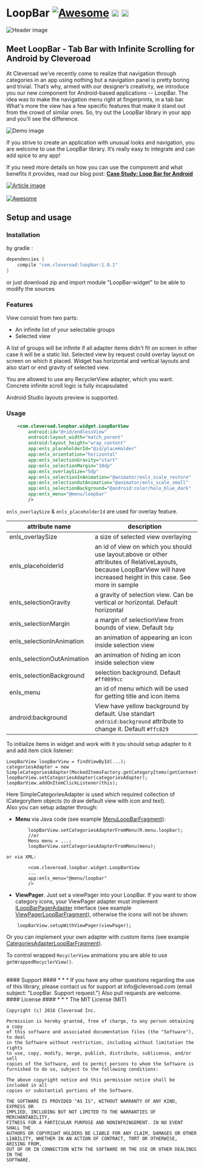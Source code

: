 # LoopBar [![Awesome](https://cdn.rawgit.com/sindresorhus/awesome/d7305f38d29fed78fa85652e3a63e154dd8e8829/media/badge.svg)](https://github.com/sindresorhus/awesome) <img src="https://www.cleveroad.com/public/comercial/label-android.svg" height="19"> <a href="https://www.cleveroad.com/?utm_source=github&utm_medium=label&utm_campaign=contacts"><img src="https://www.cleveroad.com/public/comercial/label-cleveroad.svg" height="19"></a>
![Header image](/images/header.png)

## Meet LoopBar - Tab Bar with Infinite Scrolling for Android by Cleveroad

At Cleveroad we’ve recently come to realize that navigation through categories in an app using nothing but a navigation panel is pretty boring and trivial. That’s why, armed with our designer’s creativity, we introduce you our new component for Android-based applications -- LoopBar. The idea was to make the navigation menu right at fingerprints, in a tab bar. What's more the view has a few specific features that make it stand out from the crowd of similar ones. So, try out the LoopBar library in your app and you’ll see the difference.

![Demo image](/images/demo.gif)

If you strive to create an application with unusual looks and navigation, you are welcome to use the LoopBar library. It’s really easy to integrate and can add spice to any app!

If you need more details on how you can use the component and what benefits it provides, read our blog post: <strong><a href="https://www.cleveroad.com/blog/case-study-loop-bar-for-android">Case Study: Loop Bar for Android</a></strong>

[![Article image](/images/article.png)](https://www.cleveroad.com/blog/case-study-loop-bar-for-android)
<br/><br/>
[![Awesome](/images/logo-footer.png)](https://www.cleveroad.com/?utm_source=github&utm_medium=label&utm_campaign=contacts)
<br/>
## Setup and usage
### Installation
by gradle : 
```groovy
dependencies {
    compile "com.cleveroad:loopbar:1.0.1"
}
```

or just download zip and import module "LoopBar-widget" to be able to modify the sources

### Features
View consist from two parts:
 - An infinite list of your selectable groups
 - Selected view
 
A list of groups will be infinite if all adapter items didn't fit on screen in other case it will be a static list.
Selected view by request could overlay layout on screen on which it placed. 
Widget has horizontal and vertical layouts and also start or end gravity of selected view. 
<p>You are allowed to use any RecyclerView adapter, which you want. Concrete infinite scroll logic is fully incapsulated</p>

Android Studio layouts preview is supported.

### Usage
```XML
    <com.cleveroad.loopbar.widget.LoopBarView
        android:id="@+id/endlessView"
        android:layout_width="match_parent"
        android:layout_height="wrap_content"
        app:enls_placeholderId="@id/placeHolder"
        app:enls_orientation="horizontal"
        app:enls_selectionGravity="start"
        app:enls_selectionMargin="10dp"
        app:enls_overlaySize="5dp"
        app:enls_selectionInAnimation="@animator/enls_scale_restore"
        app:enls_selectionOutAnimation="@animator/enls_scale_small"
        app:enls_selectionBackground="@android:color/holo_blue_dark"
        app:enls_menu="@menu/loopbar"
        />
```

```enls_overlaySize``` & ```enls_placeholderId``` are used for overlay feature.

|  attribute name | description |
|---|---|
| enls_overlaySize  | a size of selected view overlaying |
| enls_placeholderId | an id of view on which you should use layout:above or other attributes of RelativeLayouts,  because LoopBarView will have increased height in this case. See more in sample |
| enls_selectionGravity | a gravity of selection view. Can be vertical or horizontal. Default horizontal |
| enls_selectionMargin | a margin of selectionView from bounds of view. Default ```5dp``` |
| enls_selectionInAnimation | an animation of appearing an icon inside selection view |
| enls_selectionOutAnimation | an animation of hiding an icon inside selection view |
| enls_selectionBackground | selection background. Default ```#ff0099cc``` |
| enls_menu | an id of menu which will be used for getting title and icon items  |
| android:background | View have yellow background by default. Use standart ```android:background``` attribute to change it. Default ```#ffc829``` |


To initialize items in widget and work with it you should setup adapter to it and add item click listener:
```
LoopBarView loopBarView = findViewById(...);
categoriesAdapter = new SimpleCategoriesAdapter(MockedItemsFactory.getCategoryItems(getContext()));
loopBarView.setCategoriesAdapter(categoriesAdapter);
loopBarView.addOnItemClickListener(this);
```
Here SimpleCategoriesAdapter is used which required collection of ICategoryItem objects (to draw default view with icon and text).
<br /> Also you can setup adapter through:
*   **Menu** via Java code (see example [MenuLoopBarFragment]):
``` 
        loopBarView.setCategoriesAdapterFromMenu(R.menu.loopbar);
        //or
        Menu menu = ...;
        loopBarView.setCategoriesAdapterFromMenu(menu);
```
    or via XML:
```
        <com.cleveroad.loopbar.widget.LoopBarView
        ...
        app:enls_menu="@menu/loopbar"
        />
```
* **ViewPager**. Just set a viewPager into your LoopBar. If you want to show category icons, your ViewPager adapter must implement [ILoopBarPagerAdapter] interface (see example [ViewPagerLoopBarFragment]), otherwise the icons will not be shown:
```
    loopBarView.setupWithViewPager(viewPager);
```
Or you can implement your own adapter with custom items (see example [CategoriesAdapterLoopBarFragment]). 

To control wrapped ```RecyclerView``` animations you are able to use ```getWrappedRecyclerView()```.

<br />
#### Support ####
* * *
If you have any other questions regarding the use of this library, please contact us for support at info@cleveroad.com (email subject: "LoopBar. Support request.")
Also pull requests are welcome.

<br />
#### License ####
* * *
    The MIT License (MIT)
    
    Copyright (c) 2016 Cleveroad Inc.
    
    Permission is hereby granted, free of charge, to any person obtaining a copy
    of this software and associated documentation files (the "Software"), to deal
    in the Software without restriction, including without limitation the rights
    to use, copy, modify, merge, publish, distribute, sublicense, and/or sell
    copies of the Software, and to permit persons to whom the Software is
    furnished to do so, subject to the following conditions:
    
    The above copyright notice and this permission notice shall be included in all
    copies or substantial portions of the Software.
    
    THE SOFTWARE IS PROVIDED "AS IS", WITHOUT WARRANTY OF ANY KIND, EXPRESS OR
    IMPLIED, INCLUDING BUT NOT LIMITED TO THE WARRANTIES OF MERCHANTABILITY,
    FITNESS FOR A PARTICULAR PURPOSE AND NONINFRINGEMENT. IN NO EVENT SHALL THE
    AUTHORS OR COPYRIGHT HOLDERS BE LIABLE FOR ANY CLAIM, DAMAGES OR OTHER
    LIABILITY, WHETHER IN AN ACTION OF CONTRACT, TORT OR OTHERWISE, ARISING FROM,
    OUT OF OR IN CONNECTION WITH THE SOFTWARE OR THE USE OR OTHER DEALINGS IN THE
    SOFTWARE.
    
    
[ILoopBarPagerAdapter]: /LoopBar-widget/src/main/java/com/cleveroad/loopbar/adapter/ILoopBarPagerAdapter.java
[MenuLoopBarFragment]: /sample/src/main/java/com/cleveroad/sample/fragments/MenuLoopBarFragment.java
[ViewPagerLoopbarFragment]: /sample/src/main/java/com/cleveroad/sample/fragments/ViewPagerLoopBarFragment.java
[CategoriesAdapterLoopBarFragment]: /sample/src/main/java/com/cleveroad/sample/fragments/CategoriesAdapterLoopBarFragment.java

